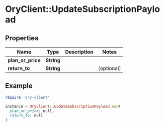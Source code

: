 # OryClient::UpdateSubscriptionPayload

## Properties

| Name | Type | Description | Notes |
| ---- | ---- | ----------- | ----- |
| **plan_or_price** | **String** |  |  |
| **return_to** | **String** |  | [optional] |

## Example

```ruby
require 'ory-client'

instance = OryClient::UpdateSubscriptionPayload.new(
  plan_or_price: null,
  return_to: null
)
```


